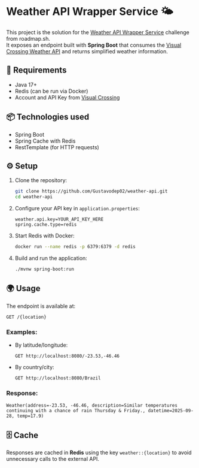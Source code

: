 # Weather API Wrapper Service 🌤️

This project is the solution for the [Weather API Wrapper Service](https://roadmap.sh/projects/weather-api-wrapper-service) challenge from roadmap.sh.  
It exposes an endpoint built with **Spring Boot** that consumes the [Visual Crossing Weather API](https://www.visualcrossing.com/) and returns simplified weather information.

## 🚀 Requirements
- Java 17+
- Redis (can be run via Docker)
- Account and API Key from [Visual Crossing](https://www.visualcrossing.com/)

## 📦 Technologies used
- Spring Boot
- Spring Cache with Redis
- RestTemplate (for HTTP requests)

## ⚙️ Setup

1. Clone the repository:
   ```bash
   git clone https://github.com/Gustavodep02/weather-api.git
   cd weather-api
   ```

2. Configure your API key in `application.properties`:
   ```properties
   weather.api.key=YOUR_API_KEY_HERE
   spring.cache.type=redis
   ```

3. Start Redis with Docker:
   ```bash
   docker run --name redis -p 6379:6379 -d redis
   ```

4. Build and run the application:
   ```bash
   ./mvnw spring-boot:run
   ```

## 🌍 Usage

The endpoint is available at:

```
GET /{location}
```

### Examples:
- By latitude/longitude:
  ```
  GET http://localhost:8080/-23.53,-46.46
  ```

- By country/city:
  ```
  GET http://localhost:8080/Brazil
  ```

### Response:
```text
Weather(address=-23.53, -46.46, description=Similar temperatures continuing with a chance of rain Thursday & Friday., datetime=2025-09-28, temp=17.9)
```

## 🗄️ Cache
Responses are cached in **Redis** using the key `weather::{location}` to avoid unnecessary calls to the external API.
